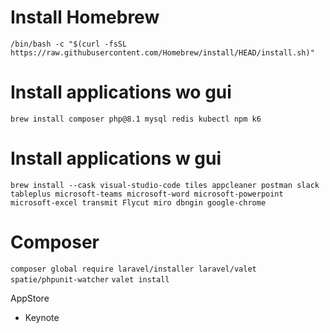 # Install Homebrew
`/bin/bash -c "$(curl -fsSL https://raw.githubusercontent.com/Homebrew/install/HEAD/install.sh)"`

# Install applications wo gui
`brew install composer php@8.1 mysql redis kubectl npm k6`

# Install applications w gui
`brew install --cask visual-studio-code tiles appcleaner postman slack tableplus microsoft-teams microsoft-word microsoft-powerpoint microsoft-excel transmit Flycut miro dbngin google-chrome`

# Composer
`composer global require laravel/installer laravel/valet spatie/phpunit-watcher`
`valet install`

AppStore
- Keynote
